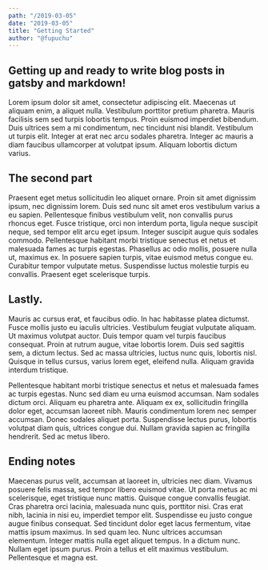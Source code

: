 ```yaml
---
path: "/2019-03-05"
date: "2019-03-05"
title: "Getting Started"
author: "@fupuchu"
---
```


## Getting up and ready to write blog posts in gatsby and markdown!

Lorem ipsum dolor sit amet, consectetur adipiscing elit. Maecenas ut aliquam enim, a aliquet nulla. Vestibulum porttitor pretium pharetra. Mauris facilisis sem sed turpis lobortis tempus. Proin euismod imperdiet bibendum. Duis ultrices sem a mi condimentum, nec tincidunt nisi blandit. Vestibulum ut turpis elit. Integer at erat nec arcu sodales pharetra. Integer ac mauris a diam faucibus ullamcorper at volutpat ipsum. Aliquam lobortis dictum varius.

## The second part

Praesent eget metus sollicitudin leo aliquet ornare. Proin sit amet dignissim ipsum, nec dignissim lorem. Duis sed nunc sit amet eros vestibulum varius a eu sapien. Pellentesque finibus vestibulum velit, non convallis purus rhoncus eget. Fusce tristique, orci non interdum porta, ligula neque suscipit neque, sed tempor elit arcu eget ipsum. Integer suscipit augue quis sodales commodo. Pellentesque habitant morbi tristique senectus et netus et malesuada fames ac turpis egestas. Phasellus ac odio mollis, posuere nulla ut, maximus ex. In posuere sapien turpis, vitae euismod metus congue eu. Curabitur tempor vulputate metus. Suspendisse luctus molestie turpis eu convallis. Praesent eget scelerisque turpis.

## Lastly.

Mauris ac cursus erat, et faucibus odio. In hac habitasse platea dictumst. Fusce mollis justo eu iaculis ultricies. Vestibulum feugiat vulputate aliquam. Ut maximus volutpat auctor. Duis tempor quam vel turpis faucibus consequat. Proin at rutrum augue, vitae lobortis lorem. Duis sed sagittis sem, a dictum lectus. Sed ac massa ultricies, luctus nunc quis, lobortis nisl. Quisque in tellus cursus, varius lorem eget, eleifend nulla. Aliquam gravida interdum tristique.

Pellentesque habitant morbi tristique senectus et netus et malesuada fames ac turpis egestas. Nunc sed diam eu urna euismod accumsan. Nam sodales dictum orci. Aliquam eu pharetra ante. Aliquam ex ex, sollicitudin fringilla dolor eget, accumsan laoreet nibh. Mauris condimentum lorem nec semper accumsan. Donec sodales aliquet porta. Suspendisse lectus purus, lobortis volutpat diam quis, ultrices congue dui. Nullam gravida sapien ac fringilla hendrerit. Sed ac metus libero.

## Ending notes

Maecenas purus velit, accumsan at laoreet in, ultricies nec diam. Vivamus posuere felis massa, sed tempor libero euismod vitae. Ut porta metus ac mi scelerisque, eget tristique nunc mattis. Quisque congue convallis feugiat. Cras pharetra orci lacinia, malesuada nunc quis, porttitor nisi. Cras erat nibh, lacinia in nisi eu, imperdiet tempor elit. Suspendisse eu justo congue augue finibus consequat. Sed tincidunt dolor eget lacus fermentum, vitae mattis ipsum maximus. In sed quam leo. Nunc ultrices accumsan elementum. Integer mattis nulla eget aliquet tempus. In a dictum nunc. Nullam eget ipsum purus. Proin a tellus et elit maximus vestibulum. Pellentesque et magna est.
